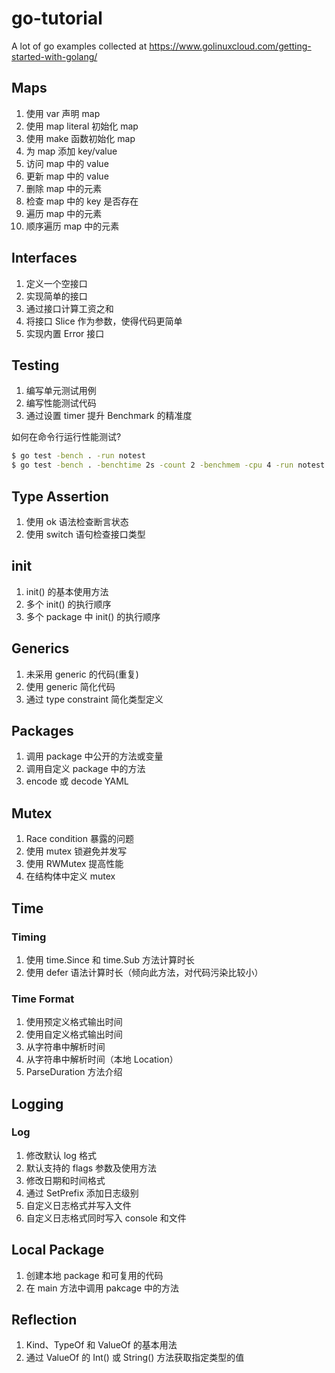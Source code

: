 # go-tutorial

A lot of go examples collected at https://www.golinuxcloud.com/getting-started-with-golang/

## Maps

1. 使用 var 声明 map
2. 使用 map literal 初始化 map
3. 使用 make 函数初始化 map
4. 为 map 添加 key/value
5. 访问 map 中的 value
6. 更新 map 中的 value
7. 删除 map 中的元素
8. 检查 map 中的 key 是否存在
9. 遍历 map 中的元素
10. 顺序遍历 map 中的元素

## Interfaces

1. 定义一个空接口
2. 实现简单的接口
3. 通过接口计算工资之和
4. 将接口 Slice 作为参数，使得代码更简单
5. 实现内置 Error 接口

## Testing

1. 编写单元测试用例
2. 编写性能测试代码
3. 通过设置 timer 提升 Benchmark 的精准度

如何在命令行运行性能测试?

```bash
$ go test -bench . -run notest
$ go test -bench . -benchtime 2s -count 2 -benchmem -cpu 4 -run notest
```

## Type Assertion

1. 使用 ok 语法检查断言状态
2. 使用 switch 语句检查接口类型

## init

1. init() 的基本使用方法
2. 多个 init() 的执行顺序
3. 多个 package 中 init() 的执行顺序

## Generics

1. 未采用 generic 的代码(重复)
2. 使用 generic 简化代码
3. 通过 type constraint 简化类型定义

## Packages

1. 调用 package 中公开的方法或变量
2. 调用自定义 package 中的方法
3. encode 或 decode YAML

## Mutex

1. Race condition 暴露的问题
2. 使用 mutex 锁避免并发写
3. 使用 RWMutex 提高性能
4. 在结构体中定义 mutex

## Time

### Timing

1. 使用 time.Since 和 time.Sub 方法计算时长
2. 使用 defer 语法计算时长（倾向此方法，对代码污染比较小）

### Time Format

1. 使用预定义格式输出时间
2. 使用自定义格式输出时间
3. 从字符串中解析时间
4. 从字符串中解析时间（本地 Location）
5. ParseDuration 方法介绍

## Logging

### Log

1. 修改默认 log 格式
2. 默认支持的 flags 参数及使用方法
3. 修改日期和时间格式
4. 通过 SetPrefix 添加日志级别
5. 自定义日志格式并写入文件
6. 自定义日志格式同时写入 console 和文件

## Local Package

1. 创建本地 package 和可复用的代码
2. 在 main 方法中调用 pakcage 中的方法

## Reflection

1. Kind、TypeOf 和 ValueOf 的基本用法
2. 通过 ValueOf 的 Int() 或 String() 方法获取指定类型的值
